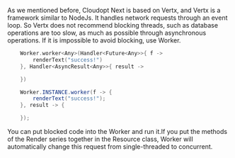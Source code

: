 As we mentioned before, Cloudopt Next is based on Vertx, and Vertx is a framework similar to NodeJs. It handles network requests through an event loop. So Vertx does not recommend blocking threads, such as database operations are too slow, as much as possible through asynchronous operations. If it is impossible to avoid blocking, use Worker.

````kotlin
    Worker.worker<Any>(Handler<Future<Any>>{ f ->
        renderText("success!")
    }, Handler<AsyncResult<Any>>{ result ->

    })
````

````java
    Worker.INSTANCE.worker(f -> {
        renderText("success!");
    }, result -> {

    });
````

You can put blocked code into the Worker and run it.If you put the methods of the Render series together in the Resource class, Worker will automatically change this request from single-threaded to concurrent.